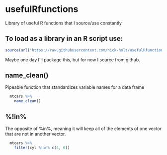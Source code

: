 # usefulRfunctions
Library of useful R functions that I source/use constantly

## To load as a library in an R script use:

```r {source script}
source(url("https://raw.githubusercontent.com/nick-holt/usefulRfunctions/master/useful%20functions.R"))
```
Maybe one day I'll package this, but for now I source from github.

## name_clean()
Pipeable function that standardizes variable names for a data frame

``` r {name_clean() example}
  mtcars %>% 
    name_clean()
```    

## %!in%

The opposite of %in%, meaning it will keep all of the elements of one vector that are not in another vector.

```r {%!in% example}
  mtcars %>%
    filter(cyl %!in% c(4, 6))
```    
    
